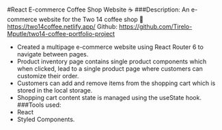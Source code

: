 #React E-commerce Coffee Shop Website ☕
###Description: An e-commerce website for the Two 14 coffee shop
🔗 https://two14coffee.netlify.app/
Github: https://github.com/Tirelo-Mputle/two14-coffee-portfolio-project

* Created a multipage e-commerce website using React Router 6 to navigate between pages. <br>
* Product inventory page contains single product components which when clicked, lead to a single product page where customers can customize their order.<br>
* Customers can add and remove items from the shopping cart which is stored in the local storage.<br>
* Shopping cart content state is managed using the useState hook.<br>
###Tools used:
* React
* Styled Components.

